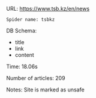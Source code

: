 URL: https://www.tsb.kz/en/news

    Spider name: tsbkz

DB Schema:
- title
- link
- content

Time: 18.06s

Number of articles: 209

Notes: Site is marked as unsafe
